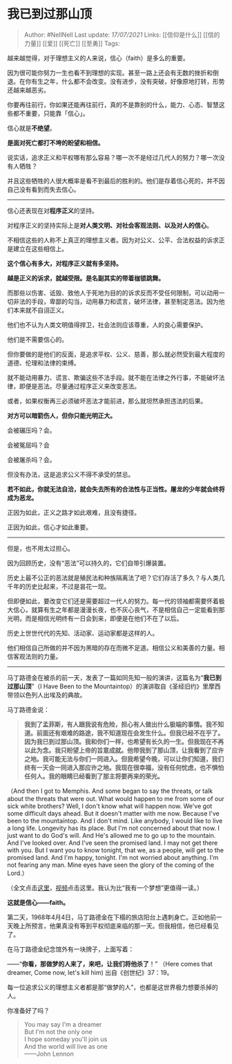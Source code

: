 # 我已到过那山顶

> Author: #NellNell 
Last update: *17/07/2021* 
Links: [[信仰是什么]] [[信的力量]] [[爱]] [[死亡]] [[至勇]]
Tags:       

越来越觉得，对于理想主义的人来说，信心（faith）是多么的重要。

因为很可能你努力一生也看不到理想的实现。甚至一路上还会有无数的挫折和倒退。在你有生之年，什么都不会改变。没有进步，没有突破，好像原地打转，形势还越来越恶劣。

你要再往前行，你如果还能再往前行，真的不是靠别的什么，能力、心态、智慧这些都不重要，只能靠「信心」。

信心就是**不绝望**。

**是面对死亡都打不垮的盼望和相信。**

说实话，追求正义和平权哪有那么容易？哪一次不是经过几代人的努力？哪一次没有人牺牲？

并且这些牺牲的人很大概率是看不到最后的胜利的。他们是存着信心死的，并不因自己没有看到而失去信心。

---

信心还表现在对**程序正义**的坚持。

对程序正义的坚持实际上是**对人类文明、对社会客观法则、以及对人的信心**。

不相信这些的人称不上真正的理想主义者。因为对公义、公平、合法权益的诉求正是建立在这些相信上。

**这个信心有多大，对程序正义就有多坚持。**

**越是正义的诉求，就越受限。是名副其实的带着枷锁跳舞。**

而那些以伤害、诋毁、致他人于死地为目的的诉求反而不受任何限制，可以动用一切非法的手段，卑鄙的勾当，动用暴力和谎言，破坏法律，甚至制定恶法。因为他们本来就不自诩正义。

他们也不认为人类文明值得捍卫，社会法则应该尊重，人的良心需要保护。

他们是不需要信心的。

但你要做的是他们的反面，是追求平权、公义、慈善，那么就必然受到最大程度的道德、伦理和法律的束缚。

就不能动用暴力、谎言、欺骗这些不法手段。就不能在法律之外行事，不能破坏法律，即便是恶法。尽量通过程序正义来改变恶法。

或者，如果权衡再三必须破坏恶法才能前进，那么就坦然承担违法的后果。

**对方可以暗箭伤人，但你只能光明正大。**

会被碾压吗？会。

会被冤屈吗？会

会被屠杀吗？会。

  

但没有办法，这是追求公义不得不承受的禁忌。

**若不如此，你就无法自洽，就会失去所有的合法性与正当性。屠龙的少年就会终将成为恶龙。**

正因为如此，正义之路才如此艰难，且没有捷径。

正因为如此，信心才如此重要。

---

但是，也不用太过担心。

因为回顾历史，没有“恶法”可以持久的，它们自带引爆装置。

历史上最不公正的恶法就是殖民法和种族隔离法了吧？它们存活了多久？与人类几千年的历史比起来，不过是昙花一现。

但即便如此，要改变它们还是需要超过一代人的努力。每一代的领袖都需要怀着极大信心，就算有生之年都是漫漫长夜，也不灰心丧气，不是相信自己一定能看到那光明，而是相信光明终有一日会到来，即便是在他们不在了以后。

历史上世世代代的先知、活动家、运动家都是这样的人。

他们相信自己所做的并不因为黑暗的存在而微不足道。相信公义和美善的力量。相信客观法则的力量。

---

马丁路德金在被杀的前一天，发表了一篇如同先知一般的演讲，这篇名为“**我已到过那山顶**”（I Have Been to the Mountaintop）的演讲取自《圣经旧约》里摩西带领以色列人出埃及的典故。

马丁路德金说：

> **我到了孟菲斯，有人跟我说有危险，担心有人做出什么极端的事情。我不知道。前面还有艰难的路途，我不知道现在会发生什么。但我已经不在乎了。因为我已到过那山顶。我和你们一样，也希望有长久的一生。但我现在不再以此为念。我只盼望上帝的旨意成就。他带我到了那山顶，让我看到了应许之地。我可能无法与你们一同进入。但我希望今晚，可以让你们知道，我们终有一天会一同进入那应许之地。我现在很幸福，没有任何忧虑，也不惧怕任何人。我的眼睛已经看到了那主将要再来的荣光。**

（And then I got to Memphis. And some began to say the threats, or talk about the threats that were out. What would happen to me from some of our sick white brothers? Well, I don't know what will happen now. We've got some difficult days ahead. But it doesn't matter with me now. Because I've been to the mountaintop. And I don't mind. Like anybody, I would like to live a long life. Longevity has its place. But I'm not concerned about that now. I just want to do God's will. And He's allowed me to go up to the mountain. And I've looked over. And I've seen the promised land. I may not get there with you. But I want you to know tonight, that we, as a people, will get to the promised land. And I'm happy, tonight. I'm not worried about anything. I'm not fearing any man. Mine eyes have seen the glory of the coming of the Lord.）

（全文点击[这里](https://link.zhihu.com/?target=https%3A//www.afscme.org/about/history/mlk/mountaintop)，[视频](https://www.zhihu.com/zvideo/1366189377002049536)点击这里。我认为比“我有一个梦想”更值得一读。）

  

**这就是信心——faith。**

  

第二天，1968年4月4日，马丁路德金在下榻的旅店阳台上遇刺身亡。正如他前一天晚上所预言，他果真没有等到平权彻底来临的那一天。但我相信，他已经看见了。

在马丁路德金纪念馆外有一块牌子，上面写着：

——“**你看，那做梦的人来了，来吧，让我们将他杀了**！” （Here comes that dreamer, Come now, let's kill him) 出自《创世纪》37：19。

每一位追求公义的理想主义者都是那“做梦的人”，也都是这世界极力想要杀掉的人。

你准备好了吗？

> You may say I'm a dreamer  
> But I'm not the only one  
> I hope someday you'll join us  
> And the world will live as one  
> ——John Lennon